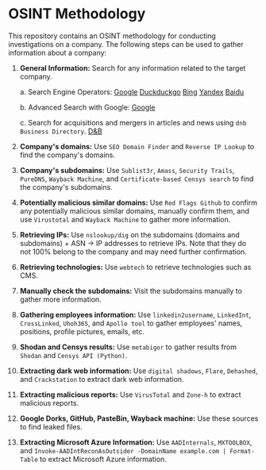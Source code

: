 # OSINT Methodology

This repository contains an OSINT methodology for conducting investigations on a company. The following steps can be used to gather information about a company:

1. **General Information:** Search for any information related to the target company.

    a. Search Engine Operators:
      [Google](https://www.google.com)
      [Duckduckgo](http://duckduckgo.com/)
      [Bing](http://bing.com/)
      [Yandex](http://yandex.com/)
      [Baidu](http://baidu.com/)
    
    b. Advanced Search with Google:
      [Google](https://www.google.com/advanced_search)
      
    c. Search for acquisitions and mergers in articles and news using `dnb Business Directory`. 
        [D&B](https://www.dnb.com/)

2. **Company's domains:** Use `SEO Domain Finder` and `Reverse IP Lookup` to find the company's domains.
3. **Company's subdomains:** Use `Sublist3r`, `Amass`, `Security Trails`, `PureDNS`, `Wayback Machine`, and `Certificate-based Censys search` to find the company's subdomains.
4. **Potentially malicious similar domains:** Use `Red Flags Github` to confirm any potentially malicious similar domains, manually confirm them, and use `Virustotal` and `Wayback Machine` to gather more information.
5. **Retrieving IPs:** Use `nslookup/dig` on the subdomains (domains and subdomains) + ASN -> IP addresses to retrieve IPs. Note that they do not 100% belong to the company and may need further confirmation.
6. **Retrieving technologies:** Use `webtech` to retrieve technologies such as CMS.
7. **Manually check the subdomains:** Visit the subdomains manually to gather more information.
8. **Gathering employees information:** Use `linkedin2username`, `LinkedInt`, `CrossLinked`, `Uhoh365`, and `Apollo tool` to gather employees' names, positions, profile pictures, emails, etc.
9. **Shodan and Censys results:** Use `metabigor` to gather results from `Shodan` and `Censys API (Python)`.
10. **Extracting dark web information:** Use `digital shadows`, `Flare`, `Dehashed`, and `Crackstation` to extract dark web information.
11. **Extracting malicious reports:** Use `VirusTotal` and `Zone-h` to extract malicious reports.
12. **Google Dorks, GitHub, PasteBin, Wayback machine:** Use these sources to find leaked files.
13. **Extracting Microsoft Azure Information:** Use `AADInternals`, `MXTOOLBOX`, and `Invoke-AADIntReconAsOutsider -DomainName example.com | Format-Table` to extract Microsoft Azure information.

